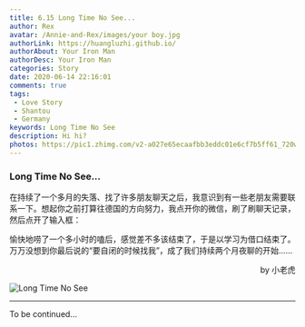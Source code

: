 ```yaml
---
title: 6.15 Long Time No See...
author: Rex
avatar: /Annie-and-Rex/images/your boy.jpg
authorLink: https://huangluzhi.github.io/
authorAbout: Your Iron Man
authorDesc: Your Iron Man
categories: Story
date: 2020-06-14 22:16:01
comments: true
tags: 
 - Love Story
 - Shantou
 - Germany
keywords: Long Time No See
description: Hi hi?
photos: https://pic1.zhimg.com/v2-a027e65ecaafbb3eddc01e6cf7b5ff61_720w.jpg
---
```

### Long Time No See...



在持续了一个多月的失落、找了许多朋友聊天之后，我意识到有一些老朋友需要联系一下。想起你之前打算往德国的方向努力，我点开你的微信，刷了刷聊天记录，然后点开了输入框：

愉快地唠了一个多小时的嗑后，感觉差不多该结束了，于是以学习为借口结束了。万万没想到你最后说的“要自闭的时候找我”，成了我们持续两个月夜聊的开始……

<p align="right">by 小老虎</p>

![Long Time No See](1.jpg)

---

To be continued...